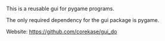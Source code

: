 This is a reusable gui for pygame programs.

The only required dependency for the gui package is pygame.

Website: https://github.com/corekase/gui_do